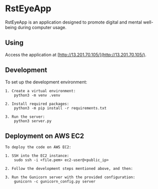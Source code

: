# RstEyeApp

RstEyeApp is an application designed to promote digital and mental well-being during computer usage.

## Using

Access the application at [http://13.201.70.105/](http://13.201.70.105/).

## Development

To set up the development environment:

    1. Create a virtual environment:
        python3 -m venv .venv

    2. Install required packages:
        python3 -m pip install -r requirements.txt

    3. Run the server:
        python3 server.py


## Deployment on AWS EC2

    To deploy the code on AWS EC2:

    1. SSH into the EC2 instance:
        sudo ssh -i <file.pem> ec2-user@<public_ip>

    2. Follow the development steps mentioned above, and then:

    3. Run the Gunicorn server with the provided configuration:
        gunicorn -c gunicorn_config.py server